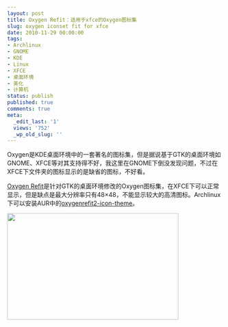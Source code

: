 ```yaml
---
layout: post
title: Oxygen Refit：适用于xfce的Oxygen图标集
slug: oxygen iconset fit for xfce
date: 2010-11-29 00:00:00
tags:
- Archlinux
- GNOME
- KDE
- Linux
- XFCE
- 桌面环境
- 美化
- 计算机
status: publish
published: true
comments: true
meta:
  _edit_last: '1'
  views: '752'
  _wp_old_slug: ''
---
```

Oxygen是KDE桌面环境中的一套著名的图标集，但是据说基于GTK的桌面环境如GNOME、XFCE等对其支持得不好，我这里在GNOME下倒没发现问题，不过在XFCE下文件夹的图标显示的是缺省的图标，不好看。

<a href="http://gnome-look.org/content/show.php/Oxygen+Refit+2?content=79756">Oxygen Refit</a>是针对GTK的桌面环境修改的Oxygen图标集，在XFCE下可以正常显示，但是缺点是最大分辨率只有48×48，不能显示较大的高清图标。Archlinux下可以安装AUR中的<a href="http://aur.archlinux.org/packages.php?ID=18673">oxygenrefit2-icon-theme</a>。

<a href="http://picasaweb.google.com/lh/photo/cURosgqNAesp47LgLj4LpA?feat=embedwebsite"><img src="http://lh5.ggpht.com/_ceUJ_lBTHzc/TPJ4grT0drI/AAAAAAAABf0/R22H_Nv6kbA/s400/2010-11-28.23%3A33%3A01.-usr-share-icons-oxygen-256x256-places%20%28%E9%A1%AF%E7%A4%BA%E7%B8%AE%E5%9C%96%29%20.01.png" height="249" width="400" /></a>
